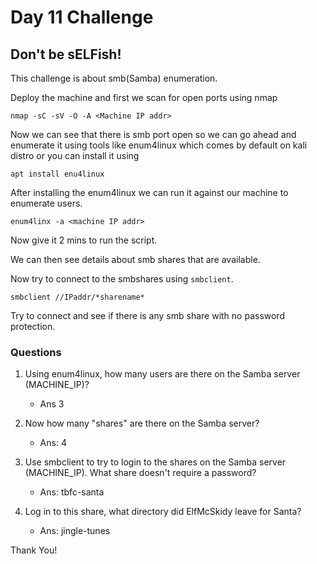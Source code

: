 # Day 11 Challenge
## Don't be sELFish!

This challenge is about smb(Samba) enumeration.

Deploy the machine and first we scan for open ports using nmap

`nmap -sC -sV -O -A <Machine IP addr>`

Now we can see that there is smb port open so we can go ahead and enumerate it using tools like enum4linux which comes by default on kali distro or you can install it using

`apt install enu4linux`

After installing the enum4linux we can run it against our machine to enumerate users.

`enum4linx -a <machine IP addr>`

Now give it 2 mins to run the script. 

We can then see details about smb shares that are available.

Now try to connect to the smbshares using `smbclient`.

`smbclient //IPaddr/*sharename*`

Try to connect and see if there is any smb share with no password protection.

### Questions

1. Using enum4linux, how many users are there on the Samba server (MACHINE_IP)?
	- Ans 3

2. Now how many "shares" are there on the Samba server?
	- Ans: 4

3. Use smbclient to try to login to the shares on the Samba server (MACHINE_IP). What share doesn't require a password?
	- Ans: tbfc-santa

4. Log in to this share, what directory did ElfMcSkidy leave for Santa?
	- Ans: jingle-tunes


Thank You!